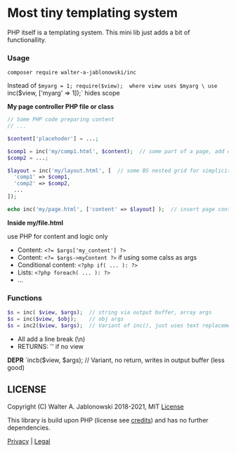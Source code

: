 # Most tiny templating system

PHP itself is a templating system. This mini lib just adds a bit of functionallity.


### Usage

```
composer require walter-a-jablonowski/inc
```

Instead of `$myarg = 1; require($view);  where view uses $myarg \
use `inc($view, ['myarg' => 1]);` hides scope

**My page controller PHP file or class**

```php
// Some PHP code preparing content
// ...

$content['placehoder'] = ...;

$comp1 = inc('my/comp1.html', $content);  // some part of a page, add content
$comp2 = ...;

$layout = inc('my/layout.html', [  // some BS nested grid for simplicity in own file
  'comp1' => $comp1,
  'comp2' => $comp2,
  ...
]);

echo inc('my/page.html', ['content' => $layout] );  // insert page content
```

**Inside my/file.html**

use PHP for content and logic only

- Content: `<?= $args['my_content'] ?>`
- Content: `<?= $args->myContent ?>` if using some calss as args
- Conditional content: `<?php if( ... ): ?>`
- Lists: `<?php foreach( ... ): ?>`
- ...


### Functions

```php
$s = inc( $view, $args);  // string via output buffer, array args
$s = inc($view, $obj);    // obj args
$s = inc2($view, $args);  // Variant of inc(), just uses text replacement (no PHP in view files)
```

- All add a line break (\n)
- RETURNS: '' if no view

**DEPR** `incb($view, $args);  // Variant, no return, writes in output buffer (less good)


## LICENSE

Copyright (C) Walter A. Jablonowski 2018-2021, MIT [License](LICENSE)

This library is build upon PHP (license see [credits](credits.md)) and has no further dependencies.

[Privacy](https://walter-a-jablonowski.github.io/privacy.html) | [Legal](https://walter-a-jablonowski.github.io/imprint.html)
